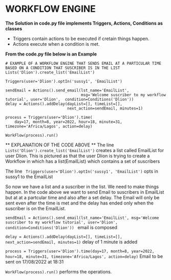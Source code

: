 # WORKFLOW ENGINE

**The Solution  in code.py file implements Triggers, Actions, Conditions as classes**

* Triggers contain actions to be executed if cretain things happen.
* Actions execute when a condition is met.

**From the code.py file below is an Example**

```
# EXAMPLE OF A WORKFLOW ENGINE THAT SENDS EMAIL AT A PARTICULAR TIME  BASED ON A CONDITION THAT SUSCRIBER IS IN THE LIST
Lists('Dlion').create_list('EmailList')

Triggers(user='Dlion').optIn('sussy1', 'EmailList')

sendEmail = Actions().send_email(lst_name='EmailList',
                                 msg='Welcome suscriber to my workflow tutorial', user='Dlion',  condition=Conditions('Dlion'))
delay = Actions().addDelay(dayList=[], timeList=[],
                           next_action=sendEmail, minutes=1)

process = Triggers(user='Dlion').time(
    day=17, month=8, year=2022, hour=18, minute=31, timezone='Africa/Lagos', action=delay)

WorkFlow(process).run()

```
** EXPLANATION OF THE CODE ABOVE **
The line  ``` Lists('Dlion').create_list('EmailList') ``` creates a list called EmailList for user Dlion. This is pictured as that the user Dlion is trying to create a Workflow in which has a list(EmailList) which contains a set of suscribers

The line ``` Triggers(user='Dlion').optIn('sussy1', 'EmailList')``` opts in sussy1 to the EmailList

So now we have a list and a suscriber in the list. We need to make things happen. In the code above we want to send Email to suscribers in EmailList but at at a partcular time and also after a set delay. The Email will only be sent even after the time is met and the delay has ended only when the suscriber is on the EmailList.

```sendEmail = Actions().send_email(lst_name='EmailList', msg='Welcome suscriber to my workflow tutorial', user='Dlion',  condition=Conditions('Dlion')) ``` email is composed
                                 
``` delay = Actions().addDelay(dayList=[], timeList=[], next_action=sendEmail, minutes=1) ``` delay of 1 minute is added 


``` process = Triggers(user='Dlion').time(day=17, month=8, year=2022, hour=18, minute=31, timezone='Africa/Lagos', action=delay) ``` Email to be sent on 17/08/2022 at 18:31


```WorkFlow(process).run()``` performs the operations.



